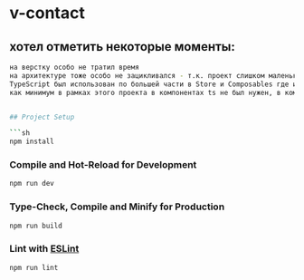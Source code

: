 # v-contact

## хотел отметить некоторые моменты:
```sh
на верстку особо не тратил время 
на архитектуре тоже особо не зацикливался - т.к. проект слишком маленький , та же атомарная, модульная или fsd архитектура была бы скорее излишней, и для таких объёмов больше путала бы чем приносила бы пользы 
TypeScript был использован по большей части в Store и Composables где и находится почти вся логика приложения
как минимум в рамках этого проекта в компонентах ts не был нужен, в компонентах мы только вызывали что то```


## Project Setup

```sh
npm install
```

### Compile and Hot-Reload for Development

```sh
npm run dev
```

### Type-Check, Compile and Minify for Production

```sh
npm run build
```

### Lint with [ESLint](https://eslint.org/)

```sh
npm run lint
```
